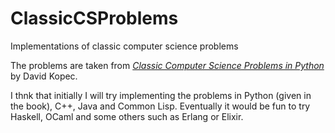 # ClassicCSProblems
Implementations of classic computer science problems

The problems are taken from [_Classic Computer Science Problems in Python_](https://www.manning.com/books/classic-computer-science-problems-in-python) by David Kopec.

I thnk that initially I will try implementing the problems in Python (given in the book), C++, Java and Common Lisp. Eventually it would be fun to try Haskell, OCaml and some others such as Erlang or Elixir.
